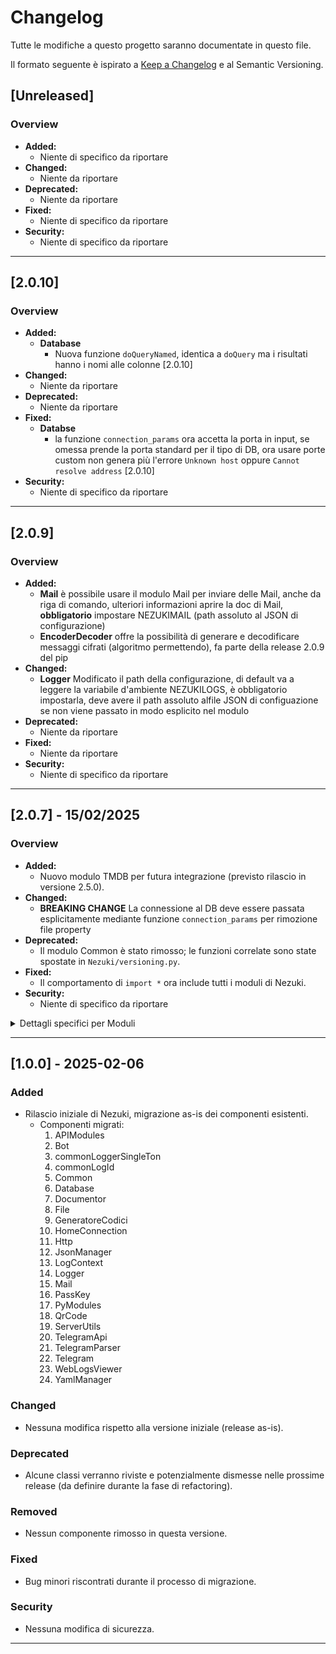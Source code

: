 # Changelog

Tutte le modifiche a questo progetto saranno documentate in questo file.

Il formato seguente è ispirato a [Keep a Changelog](https://keepachangelog.com/en/1.0.0/) e al Semantic Versioning.

## [Unreleased]
### Overview
- **Added:**
  - Niente di specifico da riportare
- **Changed:**
  - Niente da riportare
- **Deprecated:**
  - Niente da riportare
- **Fixed:**
  - Niente di specifico da riportare
- **Security:**
  - Niente di specifico da riportare


---

## [2.0.10]
### Overview
- **Added:**
  - **Database**
    - Nuova funzione `doQueryNamed`, identica a `doQuery` ma i risultati hanno i nomi alle colonne [2.0.10]
- **Changed:**
  - Niente da riportare
- **Deprecated:**
  - Niente da riportare
- **Fixed:**
  - **Databse**
    - la funzione `connection_params` ora accetta la porta in input, se omessa prende la porta standard per il tipo di DB, ora usare porte custom non genera più l'errore `Unknown host` oppure `Cannot resolve address` [2.0.10]
- **Security:**
  - Niente di specifico da riportare


---

## [2.0.9]
### Overview
- **Added:**
  - **Mail** è possibile usare il modulo Mail per inviare delle Mail, anche da riga di comando, ulteriori informazioni aprire la doc di Mail, **obbligatorio** impostare NEZUKIMAIL (path assoluto al JSON di configurazione)
  - **EncoderDecoder** offre la possibilità di generare e decodificare messaggi cifrati (algoritmo permettendo), fa parte della release 2.0.9 del pip
- **Changed:**
  - **Logger** Modificato il path della configurazione, di default va a leggere la variabile d'ambiente NEZUKILOGS, è obbligatorio impostarla, deve avere il path assoluto alfile JSON di configuazione se non viene passato in modo esplicito nel modulo
- **Deprecated:**
  - Niente da riportare
- **Fixed:**
  - Niente da riportare
- **Security:**
  - Niente di specifico da riportare


---

## [2.0.7] - 15/02/2025
### Overview
- **Added:**
  - Nuovo modulo TMDB per futura integrazione (previsto rilascio in versione 2.5.0).
- **Changed:**
  - **BREAKING CHANGE** La connessione al DB deve essere passata esplicitamente mediante funzione `connection_params` per rimozione file property
- **Deprecated:**
  - Il modulo Common è stato rimosso; le funzioni correlate sono state spostate in `Nezuki/versioning.py`.
- **Fixed:**
  - Il comportamento di `import *` ora include tutti i moduli di Nezuki.
- **Security:**
  - Niente di specifico da riportare

<details>
  <summary>Dettagli specifici per Moduli</summary>

### Database
- **Removed:**
  - Dipendenza dal file property; La connessione al DB deve essere passata esplicitamente mediante funzione `connection_params`
  - Dipendenza dall'`env`
  - Dipendenza del logger

</details>

---

## [1.0.0] - 2025-02-06
### Added
- Rilascio iniziale di Nezuki, migrazione as-is dei componenti esistenti.
  - Componenti migrati:
    1. APIModules
    2. Bot
    3. commonLoggerSingleTon
    4. commonLogId
    5. Common
    6. Database
    7. Documentor
    8. File
    9. GeneratoreCodici
    10. HomeConnection
    11. Http
    12. JsonManager
    13. LogContext
    14. Logger
    15. Mail
    16. PassKey
    17. PyModules
    18. QrCode
    19. ServerUtils
    20. TelegramApi
    21. TelegramParser
    22. Telegram
    23. WebLogsViewer
    24. YamlManager

### Changed
- Nessuna modifica rispetto alla versione iniziale (release as-is).

### Deprecated
- Alcune classi verranno riviste e potenzialmente dismesse nelle prossime release (da definire durante la fase di refactoring).

### Removed
- Nessun componente rimosso in questa versione.

### Fixed
- Bug minori riscontrati durante il processo di migrazione.

### Security
- Nessuna modifica di sicurezza.

---
